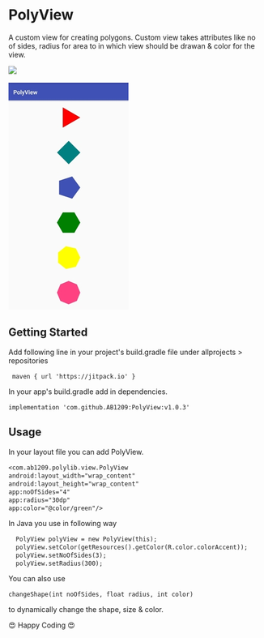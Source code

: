 # PolyView
A custom view for creating polygons. Custom view takes attributes like no of sides, radius for area to in which view should be drawan & color for the view.

[![](https://jitpack.io/v/AB1209/PolyView.svg)](https://jitpack.io/#AB1209/PolyView)


![](images/PolyView.jpg)

## Getting Started
Add following line in your project's build.gradle file under allprojects > repositories 
```
 maven { url 'https://jitpack.io' }
 ```

In your app's build.gradle add in dependencies.

```
implementation 'com.github.AB1209:PolyView:v1.0.3'
```
 
## Usage
In your layout file you can add PolyView. 
``` 
<com.ab1209.polylib.view.PolyView
android:layout_width="wrap_content"
android:layout_height="wrap_content"
app:noOfSides="4"
app:radius="30dp"
app:color="@color/green"/>
 ```
In Java you use in following way
```
  PolyView polyView = new PolyView(this);
  polyView.setColor(getResources().getColor(R.color.colorAccent));
  polyView.setNoOfSides(3);
  polyView.setRadius(300);
```        
You can also use
```
changeShape(int noOfSides, float radius, int color)
``` 
to dynamically change the shape, size & color.


 😍 Happy Coding 😍
